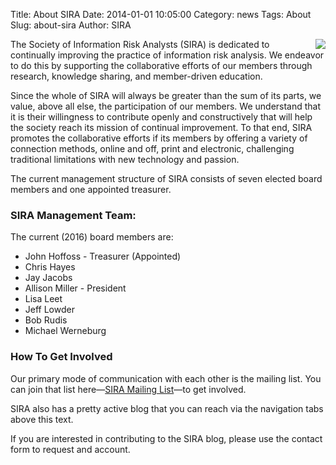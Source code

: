 Title: About SIRA
Date: 2014-01-01 10:05:00
Category: news
Tags: About
Slug: about-sira
Author: SIRA

<img src="/images/sira-logo-med.png" align="right" style="margin-left:10pt; margin-bottom:0; margin-top:0; margin-right:0"/>The Society of Information Risk Analysts (SIRA) is dedicated to continually improving the practice of information risk analysis. We endeavor to do this by supporting the collaborative efforts of our members through research, knowledge sharing, and member-driven education.

Since the whole of SIRA will always be greater than the sum of its parts, we value, above all else, the participation of our members. We understand that it is their willingness to contribute openly and constructively that will help the society reach its mission of continual improvement. To that end, SIRA promotes the collaborative efforts if its members by offering a variety of connection methods, online and off, print and electronic, challenging traditional limitations with new technology and passion.

The current management structure of SIRA consists of seven elected board members and one appointed treasurer.

### SIRA Management Team:

The current (2016) board members are:

- John Hoffoss - Treasurer (Appointed)
- Chris Hayes
- Jay Jacobs
- Allison Miller - President
- Lisa Leet
- Jeff Lowder
- Bob Rudis
- Michael Werneburg

### How To Get Involved

Our primary mode of communication with each other is the mailing list. You can join that list here&mdash;[SIRA Mailing List](http://lists.societyinforisk.org/mailman/listinfo/sira)&mdash;to get involved.

SIRA also has a pretty active blog that you can reach via the navigation tabs above this text.

If you are interested in contributing to the SIRA blog, please use the contact form to request and account.
